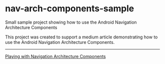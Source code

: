 # nav-arch-components-sample
Small sample project showing how to use the Android Navigation Architecture Components

This project was created to support a medium article demonstrating how to use the Android Navigation Architecture Components.

----

[Playing with Navigation Architecture Components](https://medium.com/@jcmsalves/playing-with-navigation-architecture-components-a7296f8d38f2 "Playing with Navigation Architecture Components")
